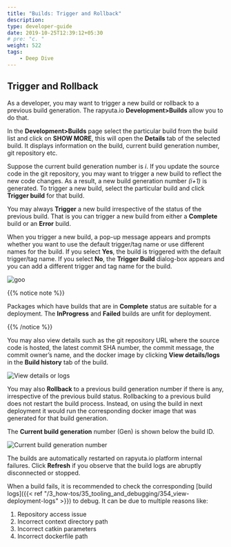 ```yaml
---
title: "Builds: Trigger and Rollback"
description:
type: developer-guide
date: 2019-10-25T12:39:12+05:30
# pre: "c. "
weight: 522
tags:
    - Deep Dive
---
```


## Trigger and Rollback

As a developer, you may want to trigger a new build or rollback to a previous build generation. 
The rapyuta.io **Development>Builds** allow you to do that.

In the **Development>Builds** page select the particular build from the build list and click on **SHOW MORE**, 
this will open the **Details** tab of the selected build. 
It displays information on the build, current build generation number, git repository etc. 

Suppose the current build generation number is _i_. If you update the
source code in the git repository, you may want to trigger a new build to reflect the new code changes. 
As a result, a new build generation number _(i+1)_ is generated. To trigger a new build, 
select the particular build and click **Trigger build** for that build.

You may always **Trigger** a new build irrespective of the status of the previous
build. That is you can trigger a new build from either a **Complete** build or an
**Error** build.

When you trigger a new build, a pop-up message appears and prompts whether you want to use the default trigger/tag name or use different names for the build. If you select **Yes**, the build is triggered with the default trigger/tag name. If you select **No**, the **Trigger Build** dialog-box appears and you can add a different trigger and tag name for the build.

  ![goo](/images/core-concepts/builds/build-creation/trigger-build.png?classes=border,shadow&width=30pc)


{{% notice note %}}

Packages which have builds that are in **Complete** status are suitable for a deployment. The **InProgress** and **Failed** builds are unfit for deployment.

{{% /notice %}}

You may also view details such as the git repository URL where the source code is hosted, 
the latest commit SHA number, the commit message, the commit owner’s name, and the docker image  by clicking **View details/logs** in the **Build history** tab of the build.

![View details or logs](/images/core-concepts/builds/trigger-rollback-view-deails.png?classes=border,shadow&width=50pc)

You may also **Rollback** to a previous build generation number if there
is any, irrespective of the previous build status. Rollbacking to a
previous build does not restart the build process. Instead, on using the build 
in next deployment it would run the corresponding docker image that was generated for that build generation.

The **Current build generation** number (Gen) is shown below the build ID.

![Current build generation number](/images/core-concepts/builds/current-build-number.png?classes=border,shadow&width=30pc)


The builds are automatically restarted on rapyuta.io platform internal failures.
Click **Refresh** if you observe that the build logs are abruptly disconnected or stopped.

When a build fails, it is recommended to check the corresponding [build logs]({{< ref "/3_how-tos/35_tooling_and_debugging/354_view-deployment-logs" >}}) to debug. It can be due to multiple reasons like:

1. Repository access issue
2. Incorrect context directory path
3. Incorrect catkin parameters
4. Incorrect dockerfile path